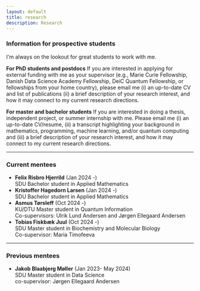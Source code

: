 ```yaml
---
layout: default
title: research
description: Research
---
```


### Information for prospective students

I'm always on the lookout for great students to work with me.

**For PhD students and postdocs** 
If you are interested in applying for external funding with me as your supervisor (e.g., Marie Curie Fellowship, Danish Data Science Academy Fellowship, DeiC Quantum Fellowship, or fellowships from your home country), please email me (i) an up-to-date CV and list of publications (ii) a brief description of your research interest, and how it may connect to my current research directions.

**For master and bachelor students** 
If you are interested in doing a thesis, independent project, or summer internship with me. Please email me (i) an up-to-date CV/resume, (ii) a transcript highlighting your background in mathematics, programming, machine learning, and/or quantum computing and (iii) a brief description of your research interest, and how it may connect to my current research directions.

<hr />	

### Current mentees

* **Felix Risbro Hjerrild** (Jan 2024 -) <br />	
  SDU Bachelor student in Applied Mathematics <br />
* **Kristoffer Hagedorn Larsen** (Jan 2024 -) <br />
  SDU Bachelor student in Applied Mathematics <br />
* **Asmus Tørsleff** (Oct 2024 -) <br />
  KU/DTU Master student in Quantum Information <br />
  Co-supervisors: Ulrik Lund Andersen and Jørgen Ellegaard Andersen <br />
* **Tobias Fiskbæk Juul** (Oct 2024 -) <br />
  SDU Master student in Biochemistry and Molecular Biology <br />
  Co-supervisor: Maria Timofeeva <br />

<hr />	

### Previous mentees

* **Jakob Blaabjerg Møller** (Jan 2023- May 2024) <br />
  SDU Master student in Data Science <br />
  co-supervisor: Jørgen Ellegaard Andersen <br />
  
<br />
<br />
<br />
<br />
<br />
